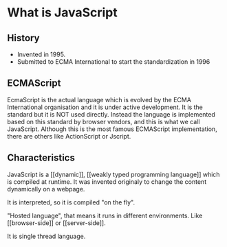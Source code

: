 # What is JavaScript
## History
- Invented in 1995. 
- Submitted to ECMA International to start the standardization in 1996

## ECMAScript
EcmaScript is the actual language which is evolved by the ECMA International organisation and it is under active development. It is the standard but it is NOT used directly. Instead the language is implemented based on this standard by browser vendors, and this is what we call JavaScript. Although this is the most famous ECMAScript implementation, there are others like ActionScript or Jscript. 

## Characteristics
JavaScript is a [[dynamic]], [[weakly typed programming language]] which is compiled at runtime. It was invented originaly to change the content dynamically on a webpage.  

It is interpreted, so it is compiled "on the fly".

"Hosted language", that means it runs in different environments. Like [[browser-side]] or [[server-side]].  

It is single thread language. 